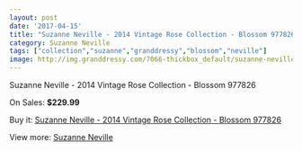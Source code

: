 ```yaml
---
layout: post
date: '2017-04-15'
title: "Suzanne Neville - 2014 Vintage Rose Collection - Blossom 977826"
category: Suzanne Neville
tags: ["collection","suzanne","granddressy","blossom","neville"]
image: http://img.granddressy.com/7066-thickbox_default/suzanne-neville-2014-vintage-rose-collection-blossom-977826.jpg
---
```

Suzanne Neville - 2014 Vintage Rose Collection - Blossom 977826

On Sales: **$229.99**
<a href="https://www.granddressy.com/en/suzanne-neville/6323-suzanne-neville-2014-vintage-rose-collection-blossom-977826.html"><amp-img layout="responsive" width="600" height="600" src="//img.granddressy.com/7066-thickbox_default/suzanne-neville-2014-vintage-rose-collection-blossom-977826.jpg" alt="Suzanne Neville - 2014 Vintage Rose Collection - Blossom 977826 0" /></a>

Buy it: [Suzanne Neville - 2014 Vintage Rose Collection - Blossom 977826](https://www.granddressy.com/en/suzanne-neville/6323-suzanne-neville-2014-vintage-rose-collection-blossom-977826.html "Suzanne Neville - 2014 Vintage Rose Collection - Blossom 977826")

View more: [Suzanne Neville](https://www.granddressy.com/en/129-suzanne-neville "Suzanne Neville")